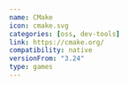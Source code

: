 ```yaml
---
name: CMake
icon: cmake.svg
categories: [oss, dev-tools]
link: https://cmake.org/
compatibility: native
versionFrom: "3.24"
type: games
---
```

